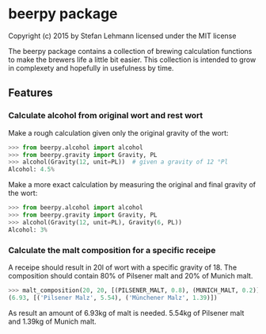 beerpy package
==============

Copyright (c) 2015 by Stefan Lehmann
licensed under the MIT license

The beerpy package contains a collection of brewing calculation functions to
make the brewers life a little bit easier. This collection is intended to grow
in complexety and hopefully in usefulness by time.

Features
--------

### Calculate alcohol from original wort and rest wort

Make a rough calculation given only the original gravity of the wort:

```python
>>> from beerpy.alcohol import alcohol
>>> from beerpy.gravity import Gravity, PL
>>> alcohol(Gravity(12, unit=PL))  # given a gravity of 12 °Pl
Alcohol: 4.5%

```

Make a more exact calculation by measuring the original and final gravity of the
wort:

```python
>>> from beerpy.alcohol import alcohol
>>> from beerpy.gravity import Gravity, PL
>>> alcohol(Gravity(12, unit=PL), Gravity(6, PL))
Alcohol: 3%

```

### Calculate the malt composition for a specific receipe

A receipe should result in 20l of wort with a specific gravity of 18.
The composition should contain 80% of Pilsener malt and 20% of Munich
malt.

```python
>>> malt_composition(20, 20, [(PILSENER_MALT, 0.8), (MUNICH_MALT, 0.2)])
(6.93, [('Pilsener Malz', 5.54), ('Münchener Malz', 1.39)])

```

As result an amount of 6.93kg of malt is needed.
5.54kg of Pilsener malt and 1.39kg of Munich malt.